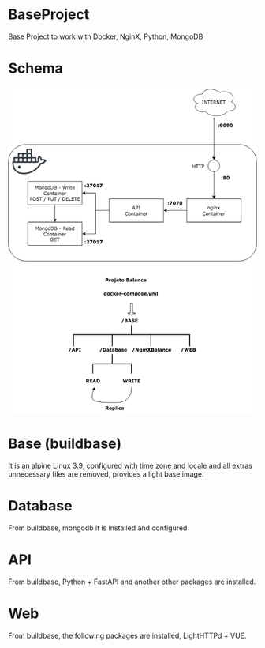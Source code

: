 # BaseProject

Base Project to work with Docker, NginX, Python, MongoDB

# Schema

![alt text](https://github.com/wborbajr/BaseProject/blob/master/schema/Docker.png)

# Base (buildbase)

It is an alpine Linux 3.9, configured with time zone and locale and all  extras unnecessary files are removed, provides a light base image.

# Database

From buildbase, mongodb it is installed and configured.

# API 

From buildbase, Python + FastAPI and another other packages are installed.

# Web 

From buildbase, the following packages are installed, LightHTTPd + VUE.
